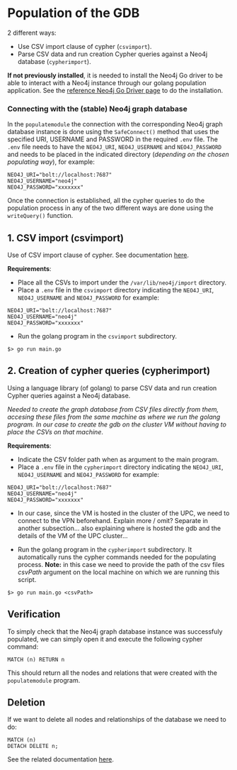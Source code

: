 # Population of the GDB

2 different ways:  

- Use CSV import clause of cypher (`csvimport`).
- Parse CSV data and run creation Cypher queries against a Neo4j database (`cypherimport`).

**If not previously installed**, it is needed to install the Neo4j Go driver to be able 
to interact with a Neo4j instance through our golang population application. See the 
[reference Neo4j Go Driver page](https://neo4j.com/docs/go-manual/current/) to do 
the installation.

### Connecting with the (stable) Neo4j graph database

In the `populatemodule` the connection with the corresponding Neo4j graph database instance is done using the `SafeConnect()` method that uses the specified URI, USERNAME and PASSWORD in the required `.env` file. The `.env` file needs to have the `NEO4J_URI`, `NEO4J_USERNAME` and `NEO4J_PASSWORD` and needs to be placed in the indicated directory (*depending on the chosen populating way*), for example:
```
NEO4J_URI="bolt://localhost:7687"
NEO4J_USERNAME="neo4j"
NEO4J_PASSWORD="xxxxxxx"
```

Once the connection is established, all the cypher queries to do the population process in any of the two different ways are done using the `writeQuery()` function.

## 1. CSV import (csvimport)

Use of CSV import clause of cypher. See documentation [here](https://neo4j.com/docs/cypher-manual/5/clauses/load-csv/).

**Requirements**: 
- Place all the CSVs to import under the `/var/lib/neo4j/import` directory.  
- Place a `.env` file in the `csvimport` directory indicating the `NEO4J_URI`, `NEO4J_USERNAME` and `NEO4J_PASSWORD`
for example:
```
NEO4J_URI="bolt://localhost:7687"
NEO4J_USERNAME="neo4j"
NEO4J_PASSWORD="xxxxxxx"
```
- Run the golang program in the `csvimport` subdirectory.

```
$> go run main.go
```

## 2. Creation of cypher queries (cypherimport)

Using a language library (of golang) to parse CSV data and run creation Cypher queries against a Neo4j database.

*Needed to create the graph database from CSV files directly from them, accesing these files from the same machine as
where we run the golang program. In our case to create the gdb on the cluster VM without having to place the CSVs on 
that machine*.

**Requirements**: 
- Indicate the CSV folder path when as argument to the main program.
- Place a `.env` file in the `cypherimport` directory indicating the `NEO4J_URI`, `NEO4J_USERNAME` and `NEO4J_PASSWORD`
for example:
```
NEO4J_URI="bolt://localhost:7687"
NEO4J_USERNAME="neo4j"
NEO4J_PASSWORD="xxxxxxx"
```

- In our case, since the VM is hosted in the cluster of the UPC, we need to connect to the VPN beforehand. Explain more / omit? 
Separate in another subsection... also explaining where is hosted the gdb and the details of the VM of the UPC cluster...

- Run the golang program in the `cypherimport` subdirectory. It automatically runs the cypher commands needed for the populating process. **Note:** in this case we need to provide the path of the csv files *csvPath* argument on the local machine on which we are running this script.

```
$> go run main.go <csvPath>
```

## Verification

To simply check that the Neo4j graph database instance was successfuly populated, we can simply open it and execute the following cypher command:

```
MATCH (n) RETURN n
```

This should return all the nodes and relations that were created with the `populatemodule` program.

## Deletion

If we want to delete all nodes and relationships of the database we need to do:

```
MATCH (n)
DETACH DELETE n;
```

See the related documentation [here](https://neo4j.com/docs/cypher-manual/current/clauses/delete/).


